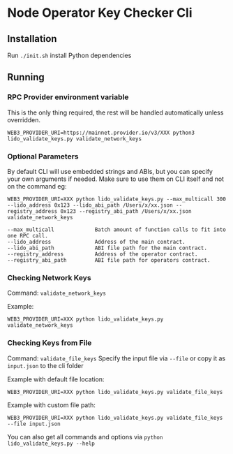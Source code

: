 # Node Operator Key Checker Cli

## Installation

Run `./init.sh` install Python dependencies

## Running

### RPC Provider environment variable

This is the only thing required, the rest will be handled automatically unless overridden.

```
WEB3_PROVIDER_URI=https://mainnet.provider.io/v3/XXX python3 lido_validate_keys.py validate_network_keys
```

### Optional Parameters

By default CLI will use embedded strings and ABIs, but you can specify your own arguments if needed. Make sure to use them on CLI itself and not on the command eg:

```
WEB3_PROVIDER_URI=XXX python lido_validate_keys.py --max_multicall 300 --lido_address 0x123 --lido_abi_path /Users/x/xx.json --registry_address 0x123 --registry_abi_path /Users/x/xx.json validate_network_keys
```

```
--max_multicall				Batch amount of function calls to fit into one RPC call.
--lido_address				Address of the main contract.
--lido_abi_path				ABI file path for the main contract.
--registry_address			Address of the operator contract.
--registry_abi_path			ABI file path for operators contract.
```

### Checking Network Keys

Command: `validate_network_keys`

Example:

```
WEB3_PROVIDER_URI=XXX python lido_validate_keys.py validate_network_keys
```

### Checking Keys from File

Command: `validate_file_keys`
Specify the input file via `--file` or copy it as `input.json` to the cli folder

Example with default file location:

```
WEB3_PROVIDER_URI=XXX python lido_validate_keys.py validate_file_keys
```

Example with custom file path:

```
WEB3_PROVIDER_URI=XXX python lido_validate_keys.py validate_file_keys --file input.json
```

You can also get all commands and options via `python lido_validate_keys.py --help`
